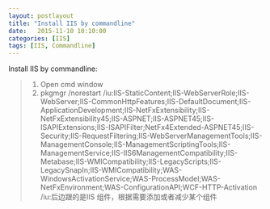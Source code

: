 ```yaml
---
layout: postlayout
title: "Install IIS by commandline"
date:   2015-11-10 10:10:00 
categories: [IIS]
tags: [IIS, Commandline]
---
```

Install IIS by commandline:  
>1. Open cmd window  
>2. pkgmgr /norestart /iu:IIS-StaticContent;IIS-WebServerRole;IIS-WebServer;IIS-CommonHttpFeatures;IIS-DefaultDocument;IIS-ApplicationDevelopment;IIS-NetFxExtensibility;IIS-NetFxExtensibility45;IIS-ASPNET;IIS-ASPNET45;IIS-ISAPIExtensions;IIS-ISAPIFilter;NetFx4Extended-ASPNET45;IIS-Security;IIS-RequestFiltering;IIS-WebServerManagementTools;IIS-ManagementConsole;IIS-ManagementScriptingTools;IIS-ManagementService;IIS-IIS6ManagementCompatibility;IIS-Metabase;IIS-WMICompatibility;IIS-LegacyScripts;IIS-LegacySnapIn;IIS-WMICompatibility;WAS-WindowsActivationService;WAS-ProcessModel;WAS-NetFxEnvironment;WAS-ConfigurationAPI;WCF-HTTP-Activation  
>/iu:后边跟的是IIS 组件，根据需要添加或者减少某个组件